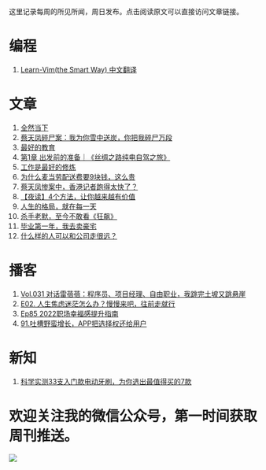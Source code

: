 这里记录每周的所见所闻，周日发布。点击阅读原文可以直接访问文章链接。

# 编程
1. [Learn-Vim(the Smart Way) 中文翻译](https://github.com/wsdjeg/Learn-Vim_zh_cn)

# 文章
1. [全然当下](https://mp.weixin.qq.com/s/JTsbZ7JED1xiSZdlR5LjTg)
2. [蔡天凤碎尸案：我为你雪中送炭，你把我碎尸万段](https://mp.weixin.qq.com/s/Kj3RCgkWWNI9nzkqQHANDg)
3. [最好的教育](https://mp.weixin.qq.com/s/w5dFtKmdLXmBoWjWZ2agAg)
4. [第1章 出发前的准备｜《丝绸之路纯电自驾之旅》](https://mp.weixin.qq.com/s/ur7QkTyUGV70WfO7wKNXBQ)
5. [工作是最好的修炼](https://mp.weixin.qq.com/s/WszY5oNPcd6C0jPADPT7LA)
6. [为什么麦当劳配送费要9块钱，这么贵](https://mp.weixin.qq.com/s/qUvWFl4nG22KrFobIR7MDQ)
7. [蔡天凤惨案中，香港记者跑得太快了？](https://mp.weixin.qq.com/s/bx3k0wbQKykN0mT8Mi4wqw)
8. [【夜读】4个方法，让你越来越有价值](https://mp.weixin.qq.com/s/OiwLRHNhm6XCBFQ0gGpEYA)
9. [人生的格局，就在每一天](https://mp.weixin.qq.com/s/2_T1RkF4UlbWtgLoGnLg9w)
10. [杀手老默，至今不敢看《狂飙》](https://mp.weixin.qq.com/s/esfX3elNLy-KA6bZshxGBQ)
11. [毕业第一年，我去卖豪宅](https://mp.weixin.qq.com/s/2re5MyvipASSDnhKcUFddQ)
12. [什么样的人可以和公司走很远？](https://mp.weixin.qq.com/s/liDh_qOQLHqcqY3539V8Dw)

# 播客
1. [Vol.031 对话雷蓓蓓：程序员、项目经理、自由职业，我跳完土坡又跳悬崖](https://www.xiaoyuzhoufm.com/episode/63fb5a0a682d137141f7badc?s=eyJ1IjogIjVlN2ZlY2MyMWJmYmJjM2RhZDgzNmNjNCJ9)
2. [E02. 人生焦虑迷茫怎么办？慢慢来吧，往前走就行](https://www.xiaoyuzhoufm.com/episode/63f618543d5f8130bcd5ba2a?s=eyJ1IjogIjVlN2ZlY2MyMWJmYmJjM2RhZDgzNmNjNCJ9)
3. [Ep85 2022职场幸福感提升指南](https://www.xiaoyuzhoufm.com/episode/638f94ec0d56158ecbb89a73?s=eyJ1IjogIjVlN2ZlY2MyMWJmYmJjM2RhZDgzNmNjNCJ9)
4. [91.吐槽野蛮增长，APP把选择权还给用户](https://www.xiaoyuzhoufm.com/episode/637c86c4882ce82fb6458c0a?s=eyJ1IjogIjVlN2ZlY2MyMWJmYmJjM2RhZDgzNmNjNCJ9)

# 新知
1. [科学实测33支入门款电动牙刷，为你选出最值得买的7款](https://zhuanlan.zhihu.com/p/32250192?utm_medium=social&utm_oi=801538842250346496&utm_psn=1613673287535591424&utm_source=wechat_session&utm_id=0)

# 欢迎关注我的微信公众号，第一时间获取周刊推送。
![](https://files.catbox.moe/s0g0p6.png)